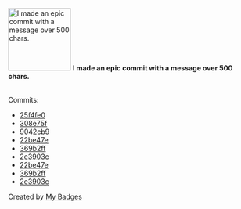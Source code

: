 <img src="https://my-badges.github.io/my-badges/epic-commit.png" alt="I made an epic commit with a message over 500 chars." title="I made an epic commit with a message over 500 chars." width="128">
<strong>I made an epic commit with a message over 500 chars.</strong>
<br><br>

Commits:

- <a href="https://github.com/Rignchen/depot/commit/25f4fe07aebd52852b70725fd52672683c9314af">25f4fe0</a>
- <a href="https://github.com/Rignchen/climat_guardian/commit/308e75f8c714b8466671d31e37eb02b24eb0a15d">308e75f</a>
- <a href="https://github.com/Rignchen/climat_guardian/commit/9042cb98762df4a3d1809ede8ee7b77b1225f5da">9042cb9</a>
- <a href="https://github.com/Rignchen/ex-postgress/commit/22be47e03461001fc099c35b68da505eb755d134">22be47e</a>
- <a href="https://github.com/Rignchen/ex-postgress/commit/369b2ff9d5a0f2a2fa8e5f486cdde62da1937b90">369b2ff</a>
- <a href="https://github.com/Rignchen/ex-postgress/commit/2e3903c1a8435e18d4952b1254d5f3c9077885b1">2e3903c</a>
- <a href="https://github.com/jordyBSK/ex-postgress/commit/22be47e03461001fc099c35b68da505eb755d134">22be47e</a>
- <a href="https://github.com/jordyBSK/ex-postgress/commit/369b2ff9d5a0f2a2fa8e5f486cdde62da1937b90">369b2ff</a>
- <a href="https://github.com/jordyBSK/ex-postgress/commit/2e3903c1a8435e18d4952b1254d5f3c9077885b1">2e3903c</a>


Created by <a href="https://github.com/my-badges/my-badges">My Badges</a>